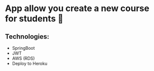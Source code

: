 
# App allow you create a new course for students 🚀
 
## Technologies:
 - SpringBoot
 - JWT
 - AWS (RDS)
 - Deploy to Heroku
